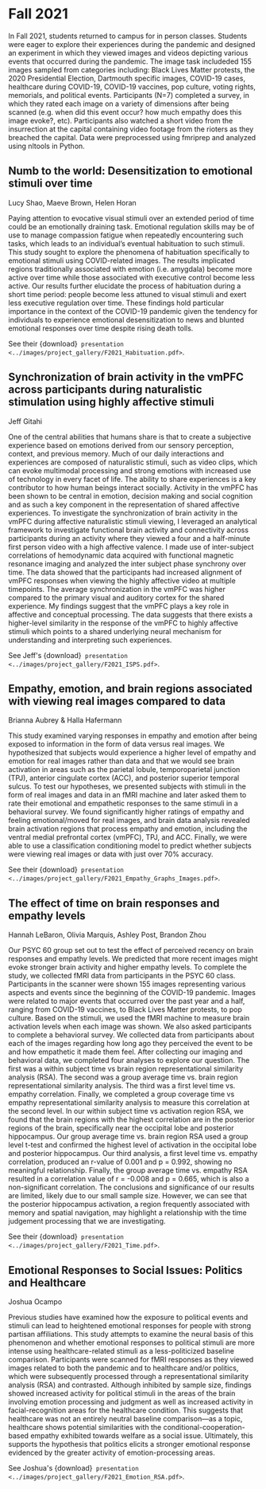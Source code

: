 # Fall 2021
In Fall 2021, students returned to campus for in person classes. Students were eager to explore their experiences during the pandemic and designed an experiment in which they viewed images and videos depicting various events that occurred during the pandemic. The image task includeded 155 images sampled from categories including: Black Lives Matter protests, the 2020 Presidential Election, Dartmouth specific images, COVID-19 cases, healthcare during COVID-19, COVID-19 vaccines, pop culture, voting rights, memorials, and political events. Participants (N=7) completed a survey, in which they rated each image on a variety of dimensions after being scanned (e.g. when did this event occur?  how much empathy does this image evoke?, etc). Participants also watched a short video from the insurrection at the capital containing video footage from the rioters as they breached the capital. Data were preprocessed using fmriprep and analyzed using nltools in Python.

## Numb to the world: Desensitization to emotional stimuli over time
Lucy Shao, Maeve Brown, Helen Horan

Paying attention to evocative visual stimuli over an extended period of time could be an emotionally draining task. Emotional regulation skills may be of use to manage compassion fatigue when repeatedly encountering such tasks, which leads to an individual’s eventual habituation to such stimuli. This study sought to explore the phenomena of habituation specifically to emotional stimuli using COVID-related images. The results implicated regions traditionally associated with emotion (i.e. amygdala) become more active over time while those associated with executive control become less active. Our results further elucidate the process of habituation during a short time period: people become less attuned to visual stimuli and exert less executive regulation over time. These findings hold particular importance in the context of the COVID-19 pandemic given the tendency for individuals to experience emotional desensitization to news and blunted emotional responses over time despite rising death tolls.

See their {download}` presentation <../images/project_gallery/F2021_Habituation.pdf>`.

## Synchronization of brain activity in the vmPFC across participants during naturalistic stimulation using highly affective stimuli
Jeff Gitahi

One of the central abilities that humans share is that to create a subjective experience based on emotions derived from our sensory perception, context, and previous memory. Much of our daily interactions and experiences are composed of naturalistic stimuli, such as video clips, which can evoke multimodal processing and strong emotions with increased use of technology in every facet of life. The ability to share experiences is a key contributor to how human beings interact socially. Activity in the vmPFC has been shown to be central in emotion, decision making and social cognition and as such a key component in the representation of shared affective experiences. To investigate the synchronization of brain activity in the vmPFC during affective naturalistic stimuli viewing, I leveraged an analytical framework to investigate functional brain activity and connectivity across participants during an activity where they viewed a four and a half-minute first person video with a high affective valence. I made use of inter-subject correlations of hemodynamic data acquired with functional magnetic resonance imaging and analyzed the inter subject phase synchrony over time. The data showed that the participants had increased alignment of vmPFC responses when viewing the highly affective video at multiple timepoints. The average synchronization in the vmPFC was higher compared to the primary visual and auditory cortex for the shared experience. My findings suggest that the vmPFC plays a key role in affective and conceptual processing. The data suggests that there exists a higher-level similarity in the response of the vmPFC to highly affective stimuli which points to a shared underlying neural mechanism for understanding and interpreting such experiences.

See Jeff's {download}` presentation <../images/project_gallery/F2021_ISPS.pdf>`.


## Empathy, emotion, and brain regions associated with viewing real images compared to data
Brianna Aubrey & Halla Hafermann

This study examined varying responses in empathy and emotion after being exposed to information in the form of data versus real images. We hypothesized that subjects would experience a higher level of empathy and emotion for real images rather than data and that we would see brain activation in areas such as the parietal lobule, temporoparietal junction (TPJ), anterior cingulate cortex (ACC), and posterior superior temporal sulcus. To test our hypotheses, we presented subjects with stimuli in the form of real images and data in an fMRI machine and later asked them to rate their emotional and empathetic responses to the same stimuli in a behavioral survey. We found significantly higher ratings of empathy and feeling emotional/moved for real images, and brain data analysis revealed brain activation regions that process empathy and emotion, including the ventral medial prefrontal cortex (vmPFC), TPJ, and ACC. Finally, we were able to use a classification conditioning model to predict whether subjects were viewing real images or data with just over 70% accuracy.

See their {download}` presentation <../images/project_gallery/F2021_Empathy_Graphs_Images.pdf>`.


## The effect of time on brain responses and empathy levels
Hannah LeBaron, Olivia Marquis, Ashley Post, Brandon Zhou

Our PSYC 60 group set out to test the effect of perceived recency on brain responses and empathy levels. We predicted that more recent images might evoke stronger brain activity and higher empathy levels. To complete the study, we collected fMRI data from participants in the PSYC 60 class. Participants in the scanner were shown 155 images representing various aspects and events since the beginning of the COVID-19 pandemic. Images were related to major events that occurred over the past year and a half, ranging from COVID-19 vaccines, to Black Lives Matter protests, to pop culture. Based on the stimuli, we used the fMRI machine to measure brain activation levels when each image was shown. We also asked participants to complete a behavioral survey. We collected data from participants about each of the images regarding how long ago they perceived the event to be and how empathetic it made them feel. After collecting our imaging and behavioral data, we completed four analyses to explore our question. The first was a within subject time vs brain region representational similarity analysis (RSA). The second was a group average time vs. brain region representational similarity analysis. The third was a first level time vs. empathy correlation. Finally, we completed a group coverage time vs empathy representational similarity analysis to measure this correlation at the second level. In our within subject time vs activation region RSA, we found that the brain regions with the highest correlation are in the posterior regions of the brain, specifically near the occipital lobe and posterior hippocampus. Our group average time vs. brain region RSA used a group level t-test and confirmed the highest level of activation in the occipital lobe and posterior hippocampus. Our third analysis, a first level time vs. empathy correlation, produced an r-value of 0.001 and p = 0.992, showing no meaningful relationship. Finally, the group average time vs. empathy RSA resulted in a correlation value of r = -0.008 and p = 0.665, which is also a non-significant correlation. The conclusions and significance of our results are limited, likely due to our small sample size. However, we can see that the posterior hippocampus activation, a region frequently associated with memory and spatial navigation, may highlight a relationship with the time judgement processing that we are investigating.

See their {download}` presentation <../images/project_gallery/F2021_Time.pdf>`.

## Emotional Responses to Social Issues: Politics and Healthcare
Joshua Ocampo

Previous studies have examined how the exposure to political events and stimuli can lead to heightened emotional responses for people with strong partisan affiliations. This study attempts to examine the neural basis of this phenomenon and whether emotional responses to political stimuli are more intense using healthcare-related stimuli as a less-politicized baseline comparison. Participants were scanned for fMRI responses as they viewed images related to both the pandemic and to healthcare and/or politics, which were subsequently processed through a representational similarity analysis (RSA) and contrasted. Although inhibited by sample size, findings showed increased activity for political stimuli in the areas of the brain involving emotion processing and judgment as well as increased activity in facial-recognition areas for the healthcare condition. This suggests that healthcare was not an entirely neutral baseline comparison—as a topic, healthcare shows potential similarities with the conditional-cooperation-based empathy exhibited towards welfare as a social issue. Ultimately, this supports the hypothesis that politics elicits a stronger emotional response evidenced by the greater activity of emotion-processing areas. 

See Joshua's {download}` presentation <../images/project_gallery/F2021_Emotion_RSA.pdf>`.


